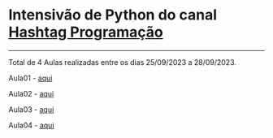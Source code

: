 # Intensivão de Python do canal [Hashtag Programação](https://www.youtube.com/@HashtagProgramacao)
---
Total de 4 Aulas realizadas entre os dias 25/09/2023 a 28/09/2023.

Aula01 - [aqui](https://github.com/Guilherme-Neves1/Python-PowerUp)

Aula02 - [aqui](https://github.com/Guilherme-Neves1/Python-Insights)

Aula03 - [aqui]()

Aula04 - [aqui]()

